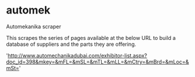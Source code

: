 # automek
Automekanika scraper

This scrapes the series of pages available at the below URL to build a database of suppliers and the parts they are offering.

'http://www.automechanikadubai.com/exhibitor-list.aspx?doc_id=398&mkey=&mFL=&mSL=&mTL=&mLL=&mCtry=&mBrd=&mLoc=&mSt='
